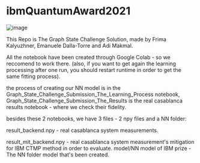 # ibmQuantumAward2021

![image](https://user-images.githubusercontent.com/68012104/114447495-2b357980-9bdb-11eb-9836-c38382127347.png)


This Repo is The Graph State Challenge Solution,
made by Frima Kalyuzhner, Emanuele Dalla-Torre and Adi Makmal.

All the notebook have been created through Google Colab - so we reccomend to work there.
(also, if you want to get again the learning processing after one run, you should restart runtime in order to get the same fitting process).

the process of creating our NN model is in the Graph_State_Challenge_Submission_The_Learning_Process notebook,
Graph_State_Challenge_Submission_The_Results is the real casablanca results notebook - where we check their fidelity.

besides these 2 notebooks, we have 3 files - 2 npy files and a NN folder:

result_backend.npy - real casablanca system measurements.

result_mit_backend.npy - real casablanca system measurement's mitigation for IBM CTMP method in order to evaluate.
model/NN model of IBM prize - The NN folder model that's been created.
